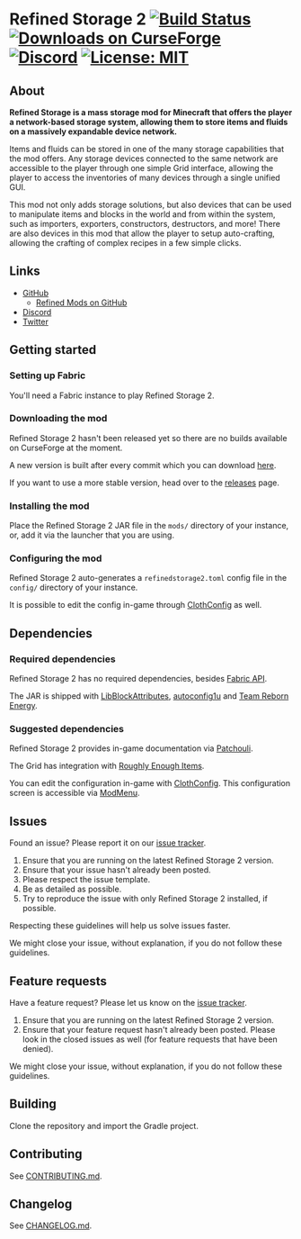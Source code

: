 # Refined Storage 2 [![Build Status](https://github.com/refinedmods/refinedstorage2/actions/workflows/build.yml/badge.svg?branch=develop)](https://github.com/refinedmods/refinedstorage2/actions/workflows/build.yml) [![Downloads on CurseForge](http://cf.way2muchnoise.eu/full_243076_downloads.svg)](http://minecraft.curseforge.com/projects/refined-storage) [![Discord](https://img.shields.io/discord/342942776494653441)](https://discordapp.com/invite/VYzsydb) [![License: MIT](https://img.shields.io/badge/License-MIT-yellow.svg)](LICENSE.md)

## About

**Refined Storage is a mass storage mod for Minecraft that offers the player a network-based storage system, allowing
them to store items and fluids on a massively expandable device network.**

Items and fluids can be stored in one of the many storage capabilities that the mod offers. Any storage devices
connected to the same network are accessible to the player through one simple Grid interface, allowing the player to
access the inventories of many devices through a single unified GUI.

This mod not only adds storage solutions, but also devices that can be used to manipulate items and blocks in the world
and from within the system, such as importers, exporters, constructors, destructors, and more! There are also devices in
this mod that allow the player to setup auto-crafting, allowing the crafting of complex recipes in a few simple clicks.

## Links

- [GitHub](https://github.com/refinedmods/refinedstorage2)
    - [Refined Mods on GitHub](https://github.com/refinedmods)
- [Discord](https://discordapp.com/invite/VYzsydb)
- [Twitter](https://twitter.com/refinedmods)

## Getting started

### Setting up Fabric

You'll need a Fabric instance to play Refined Storage 2.

### Downloading the mod

Refined Storage 2 hasn't been released yet so there are no builds available on CurseForge at the moment.

A new version is built after every commit which you can
download [here](https://github.com/refinedmods/refinedstorage2/actions/workflows/build.yml?query=branch%3Amain).

If you want to use a more stable version, head over to
the [releases](https://github.com/refinedmods/refinedstorage2/releases) page.

### Installing the mod

Place the Refined Storage 2 JAR file in the `mods/` directory of your instance, or, add it via the launcher that you are
using.

### Configuring the mod

Refined Storage 2 auto-generates a `refinedstorage2.toml` config file in the `config/` directory of your instance.

It is possible to edit the config in-game through [ClothConfig](https://github.com/shedaniel/cloth-config) as well.

## Dependencies

### Required dependencies

Refined Storage 2 has no required dependencies, besides [Fabric API](https://github.com/FabricMC/fabric).

The JAR is shipped with [LibBlockAttributes](https://github.com/AlexIIL/LibBlockAttributes), [autoconfig1u](https://github.com/shedaniel/AutoConfig) and [Team Reborn Energy](https://github.com/TechReborn/Energy).

### Suggested dependencies

Refined Storage 2 provides in-game documentation via [Patchouli](https://github.com/Vazkii/Patchouli).

The Grid has integration with [Roughly Enough Items](https://github.com/shedaniel/RoughlyEnoughItems).

You can edit the configuration in-game with [ClothConfig](https://github.com/shedaniel/cloth-config). This configuration
screen is accessible via [ModMenu](https://github.com/TerraformersMC/ModMenu).

## Issues

Found an issue? Please report it on our [issue tracker](https://github.com/refinedmods/refinedstorage2/issues).

1) Ensure that you are running on the latest Refined Storage 2 version.
2) Ensure that your issue hasn't already been posted.
3) Please respect the issue template.
4) Be as detailed as possible.
5) Try to reproduce the issue with only Refined Storage 2 installed, if possible.

Respecting these guidelines will help us solve issues faster.

We might close your issue, without explanation, if you do not follow these guidelines.

## Feature requests

Have a feature request? Please let us know on the [issue tracker](https://github.com/refinedmods/refinedstorage2/issues).

1) Ensure that you are running on the latest Refined Storage 2 version.
2) Ensure that your feature request hasn't already been posted. Please look in the closed issues as well (for feature
   requests that have been denied).

We might close your issue, without explanation, if you do not follow these guidelines.

## Building

Clone the repository and import the Gradle project.

## Contributing

See [CONTRIBUTING.md](.github/CONTRIBUTING.md).

## Changelog

See [CHANGELOG.md](CHANGELOG.md).
